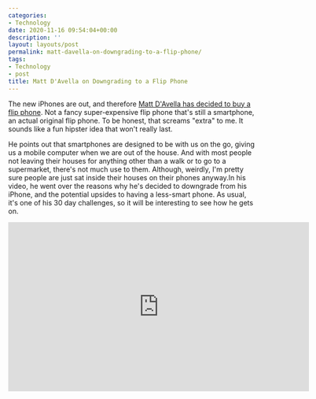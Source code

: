 ```yaml
---
categories:
- Technology
date: 2020-11-16 09:54:04+00:00
description: ''
layout: layouts/post
permalink: matt-davella-on-downgrading-to-a-flip-phone/
tags:
- Technology
- post
title: Matt D'Avella on Downgrading to a Flip Phone
---
```


The new iPhones are out, and therefore [Matt D'Avella has decided to buy a flip phone](https://www.youtube.com/watch?v=4nX5jwa2QTs). Not a fancy super-expensive flip phone that's still a smartphone, an actual original flip phone. To be honest, that screams "extra" to me. It sounds like a fun hipster idea that won't really last.

He points out that smartphones are designed to be with us on the go, giving us a mobile computer when we are out of the house. And with most people not leaving their houses for anything other than a walk or to go to a supermarket, there's not much use to them. Although, weirdly, I'm pretty sure people are just sat inside their houses on their phones anyway.In his video, he went over the reasons why he's decided to downgrade from his iPhone, and the potential upsides to having a less-smart phone. As usual, it's one of his 30 day challenges, so it will be interesting to see how he gets on.

<iframe width="612" height="344" src="https://www.youtube.com/embed/4nX5jwa2QTs?feature=oembed" frameborder="0" allow="accelerometer; autoplay; clipboard-write; encrypted-media; gyroscope; picture-in-picture" allowfullscreen></iframe>